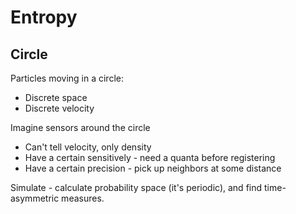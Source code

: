 # Entropy

## Circle

Particles moving in a circle:

- Discrete space
- Discrete velocity

Imagine sensors around the circle

- Can't tell velocity, only density
- Have a certain sensitively - need a quanta before registering
- Have a certain precision - pick up neighbors at some distance

Simulate - calculate probability space (it's periodic), and find time-asymmetric measures.
